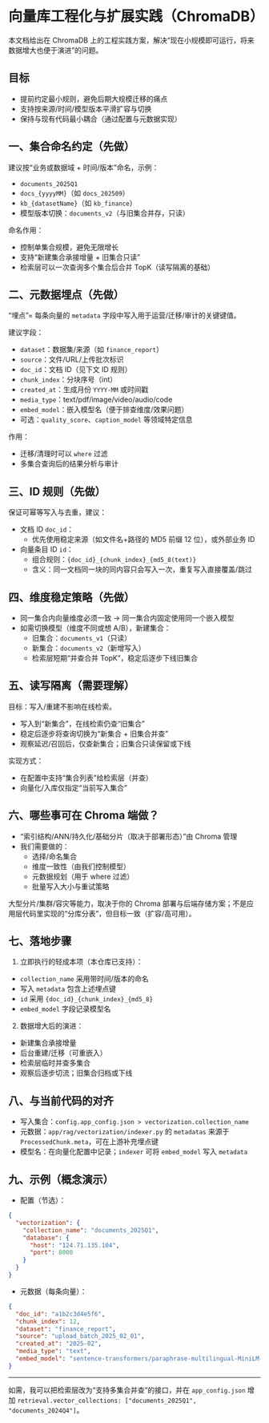 # 向量库工程化与扩展实践（ChromaDB）

本文档给出在 ChromaDB 上的工程实践方案，解决“现在小规模即可运行，将来数据增大也便于演进”的问题。

## 目标

- 提前约定最小规则，避免后期大规模迁移的痛点
- 支持按来源/时间/模型版本平滑扩容与切换
- 保持与现有代码最小耦合（通过配置与元数据实现）

## 一、集合命名约定（先做）

建议按“业务或数据域 + 时间/版本”命名，示例：

- `documents_2025Q1`
- `docs_{yyyyMM}`（如 `docs_202509`）
- `kb_{datasetName}`（如 `kb_finance`）
- 模型版本切换：`documents_v2`（与旧集合并存，只读）

命名作用：

- 控制单集合规模，避免无限增长
- 支持“新建集合承接增量 + 旧集合只读”
- 检索层可以一次查询多个集合后合并 TopK（读写隔离的基础）

## 二、元数据埋点（先做）

“埋点”= 每条向量的 `metadata` 字段中写入用于运营/迁移/审计的关键键值。

建议字段：

- `dataset`：数据集/来源（如 `finance_report`）
- `source`：文件/URL/上传批次标识
- `doc_id`：文档 ID（见下文 ID 规则）
- `chunk_index`：分块序号（int）
- `created_at`：生成月份 `YYYY-MM` 或时间戳
- `media_type`：text/pdf/image/video/audio/code
- `embed_model`：嵌入模型名（便于排查维度/效果问题）
- 可选：`quality_score`、`caption_model` 等领域特定信息

作用：

- 迁移/清理时可以 `where` 过滤
- 多集合查询后的结果分析与审计

## 三、ID 规则（先做）

保证可幂等写入与去重，建议：

- 文档 ID `doc_id`：
  - 优先使用稳定来源（如文件名+路径的 MD5 前缀 12 位），或外部业务 ID
- 向量条目 ID `id`：
  - 组合规则：`{doc_id}_{chunk_index}_{md5_8(text)}`
  - 含义：同一文档同一块的同内容只会写入一次，重复写入直接覆盖/跳过

## 四、维度稳定策略（先做）

- 同一集合内向量维度必须一致 → 同一集合内固定使用同一个嵌入模型
- 如需切换模型（维度不同或想 A/B），新建集合：
  - 旧集合：`documents_v1`（只读）
  - 新集合：`documents_v2`（新增写入）
  - 检索层短期“并查合并 TopK”，稳定后逐步下线旧集合

## 五、读写隔离（需要理解）

目标：写入/重建不影响在线检索。

- 写入到“新集合”，在线检索仍查“旧集合”
- 稳定后逐步将查询切换为“新集合 + 旧集合并查”
- 观察延迟/召回后，仅查新集合；旧集合只读保留或下线

实现方式：

- 在配置中支持“集合列表”给检索层（并查）
- 向量化/入库仅指定“当前写入集合”

## 六、哪些事可在 Chroma 端做？

- “索引结构/ANN/持久化/基础分片（取决于部署形态）”由 Chroma 管理
- 我们需要做的：
  - 选择/命名集合
  - 维度一致性（由我们控制模型）
  - 元数据规划（用于 where 过滤）
  - 批量写入大小与重试策略

大型分片/集群/容灾等能力，取决于你的 Chroma 部署与后端存储方案；不是应用层代码里实现的“分库分表”，但目标一致（扩容/高可用）。

## 七、落地步骤

1. 立即执行的轻成本项（本仓库已支持）：

- `collection_name` 采用带时间/版本的命名
- 写入 `metadata` 包含上述埋点键
- `id` 采用 `{doc_id}_{chunk_index}_{md5_8}`
- `embed_model` 字段记录模型名

2. 数据增大后的演进：

- 新建集合承接增量
- 后台重建/迁移（可重嵌入）
- 检索层临时并查多集合
- 观察后逐步切流；旧集合归档或下线

## 八、与当前代码的对齐

- 写入集合：`config.app_config.json > vectorization.collection_name`
- 元数据：`app/rag/vectorization/indexer.py` 的 `metadatas` 来源于 `ProcessedChunk.meta`，可在上游补充埋点键
- 模型名：在向量化配置中记录；`indexer` 可将 `embed_model` 写入 `metadata`

## 九、示例（概念演示）

- 配置（节选）：

```json
{
  "vectorization": {
    "collection_name": "documents_2025Q1",
    "database": {
      "host": "124.71.135.104",
      "port": 8000
    }
  }
}
```

- 元数据（每条向量）：

```json
{
  "doc_id": "a1b2c3d4e5f6",
  "chunk_index": 12,
  "dataset": "finance_report",
  "source": "upload_batch_2025_02_01",
  "created_at": "2025-02",
  "media_type": "text",
  "embed_model": "sentence-transformers/paraphrase-multilingual-MiniLM-L12-v2"
}
```

---

如需，我可以把检索层改为“支持多集合并查”的接口，并在 `app_config.json` 增加 `retrieval.vector_collections: ["documents_2025Q1", "documents_2024Q4"]`。

